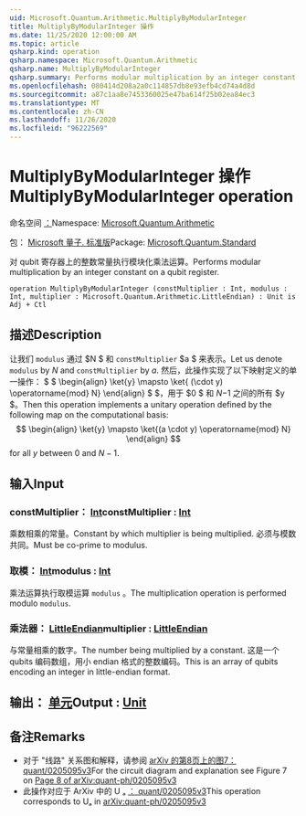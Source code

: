 ```yaml
---
uid: Microsoft.Quantum.Arithmetic.MultiplyByModularInteger
title: MultiplyByModularInteger 操作
ms.date: 11/25/2020 12:00:00 AM
ms.topic: article
qsharp.kind: operation
qsharp.namespace: Microsoft.Quantum.Arithmetic
qsharp.name: MultiplyByModularInteger
qsharp.summary: Performs modular multiplication by an integer constant on a qubit register.
ms.openlocfilehash: 080414d208a2a0c114857db8e93efb4cd74a4d8d
ms.sourcegitcommit: a87c1aa8e7453360025e47ba614f25b02ea84ec3
ms.translationtype: MT
ms.contentlocale: zh-CN
ms.lasthandoff: 11/26/2020
ms.locfileid: "96222569"
---
```

# <a name="multiplybymodularinteger-operation"></a><span data-ttu-id="307bb-102">MultiplyByModularInteger 操作</span><span class="sxs-lookup"><span data-stu-id="307bb-102">MultiplyByModularInteger operation</span></span>

<span data-ttu-id="307bb-103">命名空间 [：](xref:Microsoft.Quantum.Arithmetic)</span><span class="sxs-lookup"><span data-stu-id="307bb-103">Namespace: [Microsoft.Quantum.Arithmetic](xref:Microsoft.Quantum.Arithmetic)</span></span>

<span data-ttu-id="307bb-104">包： [Microsoft 量子. 标准版](https://nuget.org/packages/Microsoft.Quantum.Standard)</span><span class="sxs-lookup"><span data-stu-id="307bb-104">Package: [Microsoft.Quantum.Standard](https://nuget.org/packages/Microsoft.Quantum.Standard)</span></span>


<span data-ttu-id="307bb-105">对 qubit 寄存器上的整数常量执行模块化乘法运算。</span><span class="sxs-lookup"><span data-stu-id="307bb-105">Performs modular multiplication by an integer constant on a qubit register.</span></span>

```qsharp
operation MultiplyByModularInteger (constMultiplier : Int, modulus : Int, multiplier : Microsoft.Quantum.Arithmetic.LittleEndian) : Unit is Adj + Ctl
```


## <a name="description"></a><span data-ttu-id="307bb-106">描述</span><span class="sxs-lookup"><span data-stu-id="307bb-106">Description</span></span>

<span data-ttu-id="307bb-107">让我们 `modulus` 通过 $N $ 和 `constMultiplier` $a $ 来表示。</span><span class="sxs-lookup"><span data-stu-id="307bb-107">Let us denote `modulus` by $N$ and `constMultiplier` by $a$.</span></span>
<span data-ttu-id="307bb-108">然后，此操作实现了以下映射定义的单一操作： $ $ \begin{align} \ket{y} \mapsto \ket{ (\cdot y) \operatorname{mod} N} \end{align} $ $，用于 $0 $ 和 $N-$1 之间的所有 $y $。</span><span class="sxs-lookup"><span data-stu-id="307bb-108">Then this operation implements a unitary operation defined by the following map on the computational basis: $$ \begin{align} \ket{y} \mapsto \ket{(a \cdot y) \operatorname{mod} N} \end{align} $$ for all $y$ between $0$ and $N - 1$.</span></span>

## <a name="input"></a><span data-ttu-id="307bb-109">输入</span><span class="sxs-lookup"><span data-stu-id="307bb-109">Input</span></span>

### <a name="constmultiplier--int"></a><span data-ttu-id="307bb-110">constMultiplier： [Int](xref:microsoft.quantum.lang-ref.int)</span><span class="sxs-lookup"><span data-stu-id="307bb-110">constMultiplier : [Int](xref:microsoft.quantum.lang-ref.int)</span></span>

<span data-ttu-id="307bb-111">乘数相乘的常量。</span><span class="sxs-lookup"><span data-stu-id="307bb-111">Constant by which multiplier is being multiplied.</span></span> <span data-ttu-id="307bb-112">必须与模数共同。</span><span class="sxs-lookup"><span data-stu-id="307bb-112">Must be co-prime to modulus.</span></span>


### <a name="modulus--int"></a><span data-ttu-id="307bb-113">取模： [Int](xref:microsoft.quantum.lang-ref.int)</span><span class="sxs-lookup"><span data-stu-id="307bb-113">modulus : [Int](xref:microsoft.quantum.lang-ref.int)</span></span>

<span data-ttu-id="307bb-114">乘法运算执行取模运算 `modulus` 。</span><span class="sxs-lookup"><span data-stu-id="307bb-114">The multiplication operation is performed modulo `modulus`.</span></span>


### <a name="multiplier--littleendian"></a><span data-ttu-id="307bb-115">乘法器： [LittleEndian](xref:Microsoft.Quantum.Arithmetic.LittleEndian)</span><span class="sxs-lookup"><span data-stu-id="307bb-115">multiplier : [LittleEndian](xref:Microsoft.Quantum.Arithmetic.LittleEndian)</span></span>

<span data-ttu-id="307bb-116">与常量相乘的数字。</span><span class="sxs-lookup"><span data-stu-id="307bb-116">The number being multiplied by a constant.</span></span>
<span data-ttu-id="307bb-117">这是一个 qubits 编码数组，用小 endian 格式的整数编码。</span><span class="sxs-lookup"><span data-stu-id="307bb-117">This is an array of qubits encoding an integer in little-endian format.</span></span>



## <a name="output--unit"></a><span data-ttu-id="307bb-118">输出： [单元](xref:microsoft.quantum.lang-ref.unit)</span><span class="sxs-lookup"><span data-stu-id="307bb-118">Output : [Unit](xref:microsoft.quantum.lang-ref.unit)</span></span>



## <a name="remarks"></a><span data-ttu-id="307bb-119">备注</span><span class="sxs-lookup"><span data-stu-id="307bb-119">Remarks</span></span>

- <span data-ttu-id="307bb-120">对于 "线路" 关系图和解释，请参阅 [arXiv 的第8页上的图7： quant/0205095v3](https://arxiv.org/pdf/quant-ph/0205095v3.pdf#page=8)</span><span class="sxs-lookup"><span data-stu-id="307bb-120">For the circuit diagram and explanation see Figure 7 on [Page 8 of arXiv:quant-ph/0205095v3](https://arxiv.org/pdf/quant-ph/0205095v3.pdf#page=8)</span></span>
- <span data-ttu-id="307bb-121">此操作对应于 ArXiv 中的 U ₐ [： quant/0205095v3](https://arxiv.org/pdf/quant-ph/0205095v3.pdf)</span><span class="sxs-lookup"><span data-stu-id="307bb-121">This operation corresponds to Uₐ in [arXiv:quant-ph/0205095v3](https://arxiv.org/pdf/quant-ph/0205095v3.pdf)</span></span>